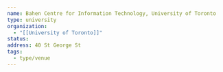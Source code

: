 ```yaml
---
name: Bahen Centre for Information Technology, University of Toronto
type: university
organization:
  - "[[University of Toronto]]"
status:
address: 40 St George St
tags:
  - type/venue
---
```

